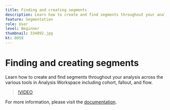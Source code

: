 ```yaml
---
title: Finding and creating segments
description: Learn how to create and find segments throughout your analysis across the various tools in Analysis Workspace including cohort, fallout, and flow.
feature: Segmentation
role: User
level: Beginner
thumbnail: 334092.jpg
kt: 8058
---
```

# Finding and creating segments

Learn how to create and find segments throughout your analysis across the various tools in Analysis Workspace including cohort, fallout, and flow.

>[!VIDEO](https://video.tv.adobe.com/v/334092/?quality=12&learn=on)

For more information, please visit the [documentation](https://experienceleague.adobe.com/docs/analytics/components/segmentation/segmentation-workflow/seg-workflow.html?lang=en).
